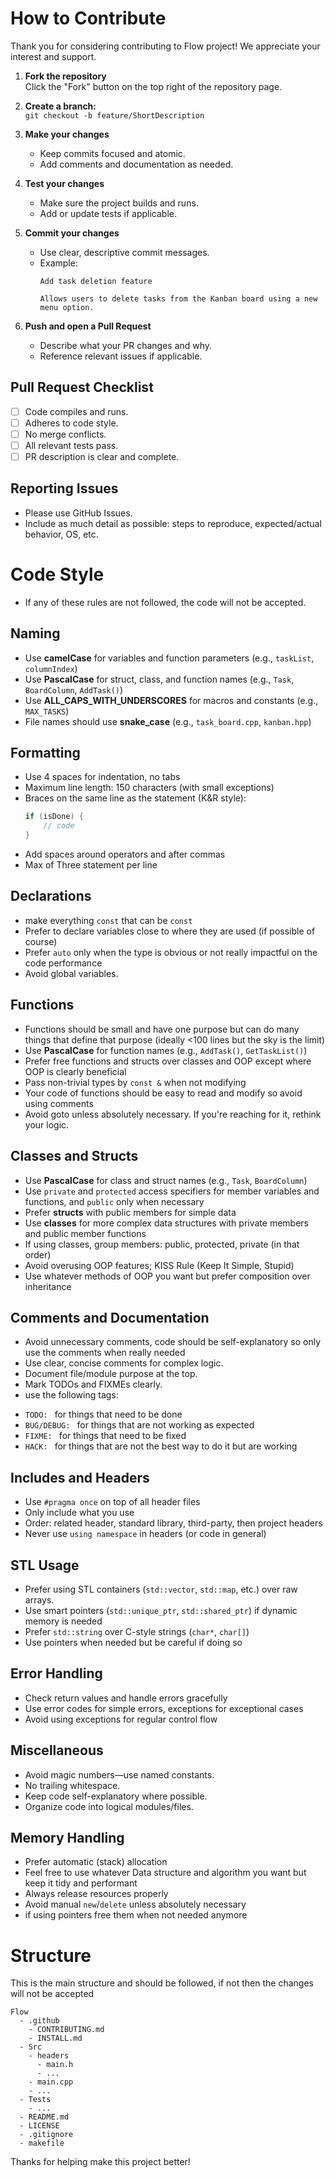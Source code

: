 # How to Contribute

Thank you for considering contributing to Flow project! We appreciate your interest and support.


1. **Fork the repository**  
   Click the "Fork" button on the top right of the repository page. 

2. **Create a branch:**  
   `git checkout -b feature/ShortDescription`

3. **Make your changes**  
   - Keep commits focused and atomic.
   - Add comments and documentation as needed.

4. **Test your changes**  
   - Make sure the project builds and runs.
   - Add or update tests if applicable.

5. **Commit your changes**  
   - Use clear, descriptive commit messages.  
   - Example:  
     ```
     Add task deletion feature

     Allows users to delete tasks from the Kanban board using a new menu option.
     ```

6. **Push and open a Pull Request**  
   - Describe what your PR changes and why.
   - Reference relevant issues if applicable.

## Pull Request Checklist

- [ ] Code compiles and runs.
- [ ] Adheres to code style.
- [ ] No merge conflicts.
- [ ] All relevant tests pass.
- [ ] PR description is clear and complete.

## Reporting Issues

- Please use GitHub Issues.
- Include as much detail as possible: steps to reproduce, expected/actual behavior, OS, etc.

# Code Style

* If any of these rules are not followed, the code will not be accepted.

## Naming
- Use **camelCase** for variables and function parameters (e.g., `taskList`, `columnIndex`)
- Use **PascalCase** for struct, class, and function names (e.g., `Task`, `BoardColumn`, `AddTask()`)
- Use **ALL_CAPS_WITH_UNDERSCORES** for macros and constants (e.g., `MAX_TASKS`)
- File names should use **snake_case** (e.g., `task_board.cpp`, `kanban.hpp`)

## Formatting
- Use 4 spaces for indentation, no tabs
- Maximum line length: 150 characters (with small exceptions)
- Braces on the same line as the statement (K&R style):
  ```cpp
  if (isDone) {
      // code
  }
  ```
- Add spaces around operators and after commas
- Max of Three statement per line
    

## Declarations
- make everything `const` that can be `const`
- Prefer to declare variables close to where they are used (if possible of course)
- Prefer `auto` only when the type is obvious or not really impactful on the code performance
- Avoid global variables.


## Functions
- Functions should be small and have one purpose but can do many things that define that purpose (ideally <100 lines but the sky is the limit)
- Use **PascalCase** for function names (e.g., `AddTask()`, `GetTaskList()`)
- Prefer free functions and structs over classes and OOP except where OOP is clearly beneficial
- Pass non-trivial types by `const &` when not modifying
- Your code of functions should be easy to read and modify so avoid using comments
- Avoid goto unless absolutely necessary. If you're reaching for it, rethink your logic.

## Classes and Structs
- Use **PascalCase** for class and struct names (e.g., `Task`, `BoardColumn`)
- Use `private` and `protected` access specifiers for member variables and functions, and `public` only when necessary
- Prefer **structs** with public members for simple data
- Use **classes** for more complex data structures with private members and public member functions
- If using classes, group members: public, protected, private (in that order)
- Avoid overusing OOP features; KISS Rule (Keep It Simple, Stupid)
- Use whatever methods of OOP you want but prefer composition over inheritance

## Comments and Documentation

- Avoid unnecessary comments, code should be self-explanatory so only use the comments when really needed
- Use clear, concise comments for complex logic.
- Document file/module purpose at the top.
- Mark TODOs and FIXMEs clearly.
- use the following tags:

* `TODO: ` for things that need to be done
* `BUG/DEBUG: ` for things that are not working as expected
* `FIXME: ` for things that need to be fixed
* `HACK: ` for things that are not the best way to do it but are working

## Includes and Headers
- Use `#pragma once` on top of all header files
- Only include what you use
- Order: related header, standard library, third-party, then project headers
- Never use `using namespace` in headers (or code in general)

## STL Usage
- Prefer using STL containers (`std::vector`, `std::map`, etc.) over raw arrays.
- Use smart pointers (`std::unique_ptr`, `std::shared_ptr`) if dynamic memory is needed
- Prefer `std::string` over C-style strings (`char*`, `char[]`)
- Use pointers when needed but be careful if doing so

## Error Handling
- Check return values and handle errors gracefully
- Use error codes for simple errors, exceptions for exceptional cases
- Avoid using exceptions for regular control flow

## Miscellaneous
- Avoid magic numbers—use named constants.
- No trailing whitespace.
- Keep code self-explanatory where possible.
- Organize code into logical modules/files.

## Memory Handling
- Prefer automatic (stack) allocation
- Feel free to use whatever Data structure and algorithm you want but keep it tidy and performant
- Always release resources properly
- Avoid manual `new`/`delete` unless absolutely necessary
- if using pointers free them when not needed anymore

# Structure

This is the main structure and should be followed, if not then the changes will not be accepted

``` 
Flow
  - .github
    - CONTRIBUTING.md
    - INSTALL.md 
  - Src 
    - headers
      - main.h 
      - ...
    - main.cpp
    - ...
  - Tests
    - ...
  - README.md
  - LICENSE
  - .gitignore
  - makefile
```

Thanks for helping make this project better!
